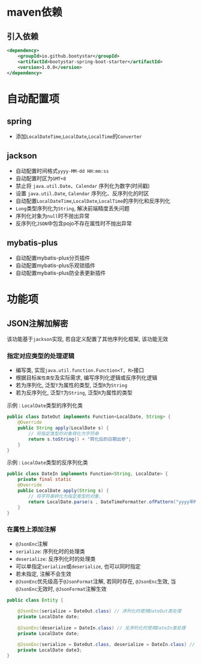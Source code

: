 # maven依赖

## 引入依赖

```xml
<dependency>
    <groupId>io.github.bootystar</groupId>
    <artifactId>bootystar-spring-boot-starter</artifactId>
    <version>1.0.0</version>
</dependency>
```
# 自动配置项

## spring
* 添加`LocalDateTime`,`LocalDate`,`LocalTime`的`Converter`

## jackson
* 自动配置时间格式`yyyy-MM-dd HH:mm:ss`
* 自动配置时区为`GMT+8`
* 禁止将 `java.util.Date`、`Calendar` 序列化为数字(时间戳)
* 设置 `java.util.Date`, `Calendar` 序列化、反序列化的时区
* 自动配置`LocalDateTime`,`LocalDate`,`LocalTime`的序列化和反序列化
* `Long`类型序列化为`String`, 解决前端精度丢失问题
* 序列化对象为`null`时不抛出异常
* 反序列化`JSON`中包含pojo不存在属性时不抛出异常

## mybatis-plus
* 自动配置mybatis-plus分页插件
* 自动配置mybatis-plus乐观锁插件
* 自动配置mybatis-plus防全表更新插件

# 功能项

## JSON注解加解密

该功能基于`jackson`实现, 若自定义配置了其他序列化框架, 该功能无效

### 指定对应类型的处理逻辑
* 编写类, 实现`java.util.function.Function<T, R>`接口
* 根据目标`属性类型`及实际需求, 编写序列化逻辑或反序列化逻辑
* 若为序列化, 泛型`T`为属性的类型, 泛型`R`为`String` 
* 若为反序列化, 泛型`T`为`String`, 泛型`R`为属性的类型

示例 : `LocalDate`类型的序列化类
```java
public class DateOut implements Function<LocalDate, String> {
    @Override
    public String apply(LocalDate s) {
        // 将指定类型的对象转化为字符串
        return s.toString() + "转化后的日期出参";
    }
}
```
示例 : `LocalDate`类型的反序列化类
```java
public class DateIn implements Function<String, LocalDate> {
    private final static 
    @Override
    public LocalDate apply(String s) {
        // 将字符串转化为指定类型的对象,
        return LocalDate.parse(s , DateTimeFormatter.ofPattern("yyyy年MM月dd"));
    }
}
```
### 在属性上添加注解
* `@JsonEnc`注解
* `serialize`: 序列化时的处理类
* `deserialize`: 反序列化时的处理类
* 可以单指定`serialize`或`deserialize`, 也可以同时指定
* 若未指定, 注解不会生效
* `@JsonEnc`优先级高于`@JsonFormat`注解, 若同时存在, `@JsonEnc`生效, 当`@JsonEnc`无效时, `@JsonFormat`注解生效
```java
public class Entity {
    
    @JsonEnc(serialize = DateOut.class) // 序列化时使用DateOut类处理
    private LocalDate date;
    
    @JsonEnc(deserialize = DateIn.class) // 反序列化时使用DateIn类处理
    private LocalDate date;

    @JsonEnc(serialize = DateOut.class, deserialize = DateIn.class) // 序列化和反序列化时使用DateOut和DateIn类处理
    private LocalDate date3;
}
```
